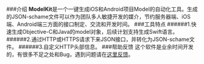 ## 
###介绍
 **ModelKit**是一个一键生成iOS和Android项目Model的自动化工具。生成的JSON-schame文件可以作为团队多人敏捷开发的媒介，节约服务器端、iOS端、Android端三方面的接口制定、交流和开发时间。
###工具特点
######1.快速生成Objective-C和Java的model对象，后续计划支持生成Swift语言。
######2.通过HTTP或HTTPS请求下来JSON接口，并转化为JSON-schame文件。
######3.自定义HTTP头部信息。
###帮助反馈
这个软件是业余时间开发的，有很多不足之处和Bug，遇到问题请在[这里反馈](https://github.com/modelkit/modelkit/issues)。
